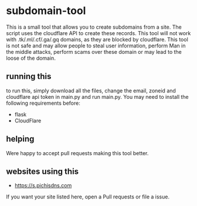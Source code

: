 # subdomain-tool

This is a small tool that allows you to create subdomains from a site. The script uses the cloudflare API to create these records.
This tool will not work with .tk/.ml/.cf/.ga/.gq domains, as they are blocked by cloudflare.
This tool is not safe and may allow people to steal user information, perform Man in the middle attacks, perform scams over these domain or may lead to the loose of the domain.

## running this
to run this, simply download all the files, change the email, zoneid and cloudflare api token in main.py and run main.py. You may need to install the following requirements before:
- flask
- CloudFlare

## helping
Were happy to accept pull requests making this tool better.

## websites using this
- https://s.pichisdns.com

If you want your site listed here, open a Pull requests or file a issue.
